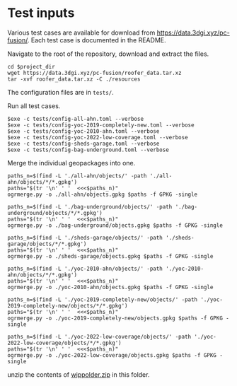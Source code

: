 # Test inputs

Various test cases are available for download from https://data.3dgi.xyz/pc-fusion/.
Each test case is documented in the README.

Navigate to the root of the repository, download and extract the files.

```shell
cd $project_dir
wget https://data.3dgi.xyz/pc-fusion/roofer_data.tar.xz
tar -xvf roofer_data.tar.xz -C ./resources
```

The configuration files are in `tests/`.


Run all test cases.

```shell
$exe -c tests/config-all-ahn.toml --verbose
$exe -c tests/config-yoc-2019-completely-new.toml --verbose
$exe -c tests/config-yoc-2010-ahn.toml --verbose
$exe -c tests/config-yoc-2022-low-coverage.toml --verbose
$exe -c tests/config-sheds-garage.toml --verbose
$exe -c tests/config-bag-underground.toml --verbose
```

Merge the individual geopackages into one.

```shell
paths_n=$(find -L './all-ahn/objects/' -path './all-ahn/objects/*/*.gpkg')
paths="$(tr '\n' ' '  <<<$paths_n)"
ogrmerge.py -o ./all-ahn/objects.gpkg $paths -f GPKG -single

paths_n=$(find -L './bag-underground/objects/' -path './bag-underground/objects/*/*.gpkg')
paths="$(tr '\n' ' '  <<<$paths_n)"
ogrmerge.py -o ./bag-underground/objects.gpkg $paths -f GPKG -single

paths_n=$(find -L './sheds-garage/objects/' -path './sheds-garage/objects/*/*.gpkg')
paths="$(tr '\n' ' '  <<<$paths_n)"
ogrmerge.py -o ./sheds-garage/objects.gpkg $paths -f GPKG -single

paths_n=$(find -L './yoc-2010-ahn/objects/' -path './yoc-2010-ahn/objects/*/*.gpkg')
paths="$(tr '\n' ' '  <<<$paths_n)"
ogrmerge.py -o ./yoc-2010-ahn/objects.gpkg $paths -f GPKG -single

paths_n=$(find -L './yoc-2019-completely-new/objects/' -path './yoc-2019-completely-new/objects/*/*.gpkg')
paths="$(tr '\n' ' '  <<<$paths_n)"
ogrmerge.py -o ./yoc-2019-completely-new/objects.gpkg $paths -f GPKG -single

paths_n=$(find -L './yoc-2022-low-coverage/objects/' -path './yoc-2022-low-coverage/objects/*/*.gpkg')
paths="$(tr '\n' ' '  <<<$paths_n)"
ogrmerge.py -o ./yoc-2022-low-coverage/objects.gpkg $paths -f GPKG -single
```

unzip the contents of [wippolder.zip](https://data.3dgi.xyz/geoflow-test-data/wippolder.zip) in this folder.